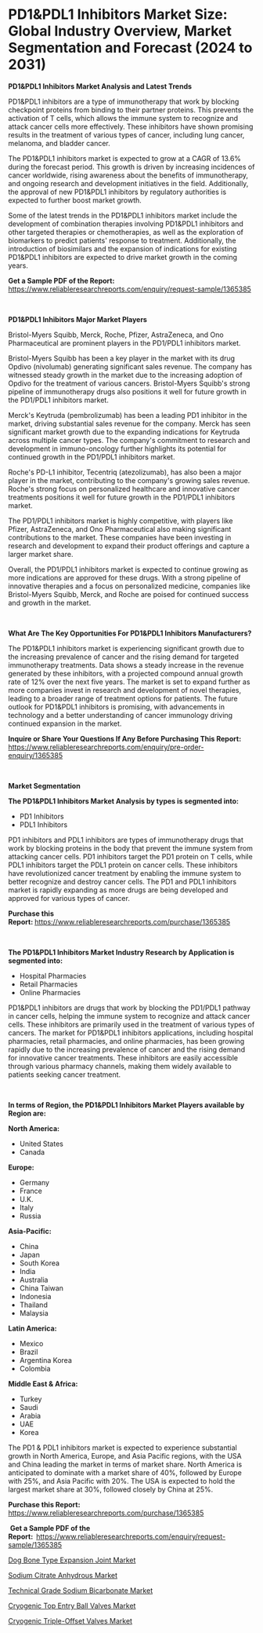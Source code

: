 <p><h1>PD1&PDL1 Inhibitors Market Size: Global Industry Overview, Market Segmentation and Forecast (2024 to 2031)</h1></p><p><strong>PD1&PDL1 Inhibitors Market Analysis and Latest Trends</strong></p>
<p><p>PD1&PDL1 inhibitors are a type of immunotherapy that work by blocking checkpoint proteins from binding to their partner proteins. This prevents the activation of T cells, which allows the immune system to recognize and attack cancer cells more effectively. These inhibitors have shown promising results in the treatment of various types of cancer, including lung cancer, melanoma, and bladder cancer.</p><p>The PD1&PDL1 inhibitors market is expected to grow at a CAGR of 13.6% during the forecast period. This growth is driven by increasing incidences of cancer worldwide, rising awareness about the benefits of immunotherapy, and ongoing research and development initiatives in the field. Additionally, the approval of new PD1&PDL1 inhibitors by regulatory authorities is expected to further boost market growth.</p><p>Some of the latest trends in the PD1&PDL1 inhibitors market include the development of combination therapies involving PD1&PDL1 inhibitors and other targeted therapies or chemotherapies, as well as the exploration of biomarkers to predict patients' response to treatment. Additionally, the introduction of biosimilars and the expansion of indications for existing PD1&PDL1 inhibitors are expected to drive market growth in the coming years.</p></p>
<p><strong>Get a Sample PDF of the Report:&nbsp;</strong> <a href="https://www.reliableresearchreports.com/enquiry/request-sample/1365385">https://www.reliableresearchreports.com/enquiry/request-sample/1365385</a></p>
<p>&nbsp;</p>
<p><strong>PD1&PDL1 Inhibitors Major Market Players</strong></p>
<p><p>Bristol-Myers Squibb, Merck, Roche, Pfizer, AstraZeneca, and Ono Pharmaceutical are prominent players in the PD1/PDL1 inhibitors market.</p><p>Bristol-Myers Squibb has been a key player in the market with its drug Opdivo (nivolumab) generating significant sales revenue. The company has witnessed steady growth in the market due to the increasing adoption of Opdivo for the treatment of various cancers. Bristol-Myers Squibb's strong pipeline of immunotherapy drugs also positions it well for future growth in the PD1/PDL1 inhibitors market.</p><p>Merck's Keytruda (pembrolizumab) has been a leading PD1 inhibitor in the market, driving substantial sales revenue for the company. Merck has seen significant market growth due to the expanding indications for Keytruda across multiple cancer types. The company's commitment to research and development in immuno-oncology further highlights its potential for continued growth in the PD1/PDL1 inhibitors market.</p><p>Roche's PD-L1 inhibitor, Tecentriq (atezolizumab), has also been a major player in the market, contributing to the company's growing sales revenue. Roche's strong focus on personalized healthcare and innovative cancer treatments positions it well for future growth in the PD1/PDL1 inhibitors market.</p><p>The PD1/PDL1 inhibitors market is highly competitive, with players like Pfizer, AstraZeneca, and Ono Pharmaceutical also making significant contributions to the market. These companies have been investing in research and development to expand their product offerings and capture a larger market share.</p><p>Overall, the PD1/PDL1 inhibitors market is expected to continue growing as more indications are approved for these drugs. With a strong pipeline of innovative therapies and a focus on personalized medicine, companies like Bristol-Myers Squibb, Merck, and Roche are poised for continued success and growth in the market.</p></p>
<p>&nbsp;</p>
<p><strong>What Are The Key Opportunities For PD1&PDL1 Inhibitors Manufacturers?</strong></p>
<p><p>The PD1&PDL1 inhibitors market is experiencing significant growth due to the increasing prevalence of cancer and the rising demand for targeted immunotherapy treatments. Data shows a steady increase in the revenue generated by these inhibitors, with a projected compound annual growth rate of 12% over the next five years. The market is set to expand further as more companies invest in research and development of novel therapies, leading to a broader range of treatment options for patients. The future outlook for PD1&PDL1 inhibitors is promising, with advancements in technology and a better understanding of cancer immunology driving continued expansion in the market.</p></p>
<p><strong>Inquire or Share Your Questions If Any Before Purchasing This Report:</strong> <a href="https://www.reliableresearchreports.com/enquiry/pre-order-enquiry/1365385">https://www.reliableresearchreports.com/enquiry/pre-order-enquiry/1365385</a></p>
<p>&nbsp;</p>
<p><strong>Market Segmentation</strong></p>
<p><strong>The PD1&PDL1 Inhibitors Market Analysis by types is segmented into:</strong></p>
<p><ul><li>PD1 Inhibitors</li><li>PDL1 Inhibitors</li></ul></p>
<p><p>PD1 inhibitors and PDL1 inhibitors are types of immunotherapy drugs that work by blocking proteins in the body that prevent the immune system from attacking cancer cells. PD1 inhibitors target the PD1 protein on T cells, while PDL1 inhibitors target the PDL1 protein on cancer cells. These inhibitors have revolutionized cancer treatment by enabling the immune system to better recognize and destroy cancer cells. The PD1 and PDL1 inhibitors market is rapidly expanding as more drugs are being developed and approved for various types of cancer.</p></p>
<p><strong>Purchase this Report:&nbsp;</strong><a href="https://www.reliableresearchreports.com/purchase/1365385">https://www.reliableresearchreports.com/purchase/1365385</a></p>
<p>&nbsp;</p>
<p><strong>The PD1&PDL1 Inhibitors Market Industry Research by Application is segmented into:</strong></p>
<p><ul><li>Hospital Pharmacies</li><li>Retail Pharmacies</li><li>Online Pharmacies</li></ul></p>
<p><p>PD1&PDL1 inhibitors are drugs that work by blocking the PD1/PDL1 pathway in cancer cells, helping the immune system to recognize and attack cancer cells. These inhibitors are primarily used in the treatment of various types of cancers. The market for PD1&PDL1 inhibitors applications, including hospital pharmacies, retail pharmacies, and online pharmacies, has been growing rapidly due to the increasing prevalence of cancer and the rising demand for innovative cancer treatments. These inhibitors are easily accessible through various pharmacy channels, making them widely available to patients seeking cancer treatment.</p></p>
<p>&nbsp;</p>
<p><strong>In terms of Region, the PD1&PDL1 Inhibitors Market Players available by Region are:</strong></p>
<p>
    <p> <strong> North America: </strong>
        <ul>
            <li>United States</li>
            <li>Canada</li>
        </ul>
        </p> 
    <p> <strong> Europe: </strong>
        <ul>
            <li>Germany</li>
            <li>France</li>
            <li>U.K.</li>
            <li>Italy</li>
            <li>Russia</li>
        </ul>
        </p> 
    <p> <strong> Asia-Pacific: </strong>
        <ul>
            <li>China</li>
            <li>Japan</li>
            <li>South Korea</li>
            <li>India</li>
            <li>Australia</li>
            <li>China Taiwan</li>
            <li>Indonesia</li>
            <li>Thailand</li>
            <li>Malaysia</li>
        </ul>
        </p> 
    <p> <strong> Latin America: </strong>
        <ul>
            <li>Mexico</li>
            <li>Brazil</li>
            <li>Argentina Korea</li>
            <li>Colombia</li>
        </ul>
        </p> 
    <p> <strong> Middle East & Africa: </strong>
        <ul>
            <li>Turkey</li>
            <li>Saudi</li>
            <li>Arabia</li>
            <li>UAE</li>
            <li>Korea</li>
        </ul>
    </p>
    </p>
<p><p>The PD1 & PDL1 inhibitors market is expected to experience substantial growth in North America, Europe, and Asia Pacific regions, with the USA and China leading the market in terms of market share. North America is anticipated to dominate with a market share of 40%, followed by Europe with 25%, and Asia Pacific with 20%. The USA is expected to hold the largest market share at 30%, followed closely by China at 25%.</p></p>
<p><strong>Purchase this Report: </strong><a href="https://www.reliableresearchreports.com/purchase/1365385">https://www.reliableresearchreports.com/purchase/1365385</a></p>
<p>&nbsp;<strong>Get a Sample PDF of the Report:&nbsp;&nbsp;</strong><a href="https://www.reliableresearchreports.com/enquiry/request-sample/1365385">https://www.reliableresearchreports.com/enquiry/request-sample/1365385</a></p>
<p><strong></strong></p>
<p><p><a href="https://medium.com/@dorothybrooks53/dog-bone-type-expansion-joint-market-trends-forecast-and-competitive-analysis-to-2031-f4353cc55190">Dog Bone Type Expansion Joint Market</a></p><p><a href="https://github.com/Sarissaschmalingtr6fz2739/Market-Research-Report-List-1/blob/main/sodium-citrate-anhydrous-market.md">Sodium Citrate Anhydrous Market</a></p><p><a href="https://github.com/jodemen/Market-Research-Report-List-1/blob/main/technical-grade-sodium-bicarbonate-market.md">Technical Grade Sodium Bicarbonate Market</a></p><p><a href="https://medium.com/@shanieprice69879/cryogenic-top-entry-ball-valves-market-report-reveals-the-latest-trends-and-growth-opportunities-of-4232279e52ae">Cryogenic Top Entry Ball Valves Market</a></p><p><a href="https://medium.com/@shanieprice69879/cryogenic-triple-offset-valves-market-trends-and-market-analysis-forecasted-for-period-2024-2031-365d4e0d646b">Cryogenic Triple-Offset Valves Market</a></p></p>
